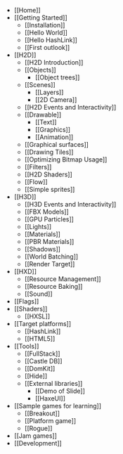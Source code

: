 * [[Home]]
* [[Getting Started]]
  * [[Installation]]
  * [[Hello World]]
  * [[Hello HashLink]]
  * [[First outlook]]
* [[H2D]]
  * [[H2D Introduction]]
  * [[Objects]]
    * [[Object trees]]
  * [[Scenes]]
    * [[Layers]]
    * [[2D Camera]]
  * [[H2D Events and Interactivity]]
  * [[Drawable]]
    * [[Text]]
    * [[Graphics]]
    * [[Animation]]
  * [[Graphical surfaces]]
  * [[Drawing Tiles]]
  * [[Optimizing Bitmap Usage]]
  * [[Filters]]
  * [[H2D Shaders]]
  * [[Flow]]
  * [[Simple sprites]]
* [[H3D]]
  * [[H3D Events and Interactivity]]
  * [[FBX Models]]
  * [[GPU Particles]]
  * [[Lights]]
  * [[Materials]]
  * [[PBR Materials]]
  * [[Shadows]]
  * [[World Batching]]
  * [[Render Target]]
* [[HXD]]
  * [[Resource Management]]
  * [[Resource Baking]]
  * [[Sound]]
* [[Flags]]
* [[Shaders]]
  * [[HXSL]]
* [[Target platforms]]
  * [[HashLink]]
  * [[HTML5]]
* [[Tools]]
  * [[FullStack]]
  * [[Castle DB]]
  * [[DomKit]]
  * [[Hide]]
  * [[External libraries]]
    * [[Demo of Slide]]
    * [[HaxeUI]]
* [[Sample games for learning]]
  * [[Breakout]]
  * [[Platform game]]
  * [[Rogue]]
* [[Jam games]]
* [[Development]]
